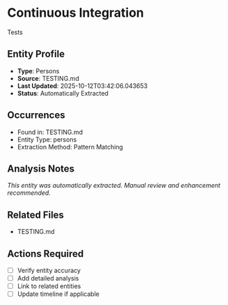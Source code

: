 # Continuous Integration

Tests

## Entity Profile
- **Type**: Persons
- **Source**: TESTING.md
- **Last Updated**: 2025-10-12T03:42:06.043653
- **Status**: Automatically Extracted

## Occurrences
- Found in: TESTING.md
- Entity Type: persons
- Extraction Method: Pattern Matching

## Analysis Notes
*This entity was automatically extracted. Manual review and enhancement recommended.*

## Related Files
- TESTING.md

## Actions Required
- [ ] Verify entity accuracy
- [ ] Add detailed analysis
- [ ] Link to related entities
- [ ] Update timeline if applicable
